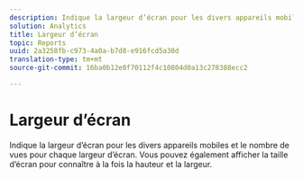 ```yaml
---
description: Indique la largeur d’écran pour les divers appareils mobiles et le nombre de vues pour chaque largeur d’écran. Vous pouvez également afficher la taille d’écran pour connaître à la fois la hauteur et la largeur.
solution: Analytics
title: Largeur d’écran
topic: Reports
uuid: 2a3258fb-c973-4a0a-b7d8-e916fcd5a30d
translation-type: tm+mt
source-git-commit: 16ba0b12e0f70112f4c10804d0a13c278388ecc2

---
```



# Largeur d’écran

Indique la largeur d’écran pour les divers appareils mobiles et le nombre de vues pour chaque largeur d’écran. Vous pouvez également afficher la taille d’écran pour connaître à la fois la hauteur et la largeur.

